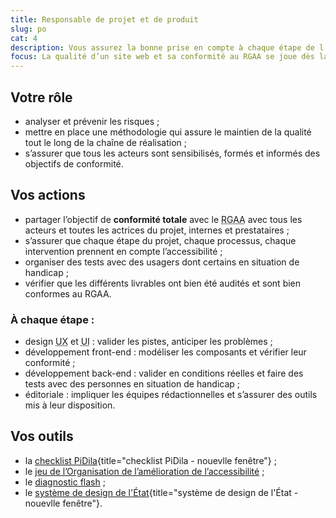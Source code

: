 ```yaml
---
title: Responsable de projet et de produit
slug: po
cat: 4
description: Vous assurez la bonne prise en compte à chaque étape de l’accessibilité
focus: La qualité d’un site web et sa conformité au RGAA se joue dès la conception d’un projet.
---
```


## Votre rôle

* analyser et prévenir les risques ;
* mettre en place une méthodologie qui assure le maintien de la qualité tout le long de la chaîne de réalisation ;
* s’assurer que tous les acteurs sont sensibilisés, formés et informés des objectifs de conformité. 

## Vos actions

* partager l’objectif de **conformité totale** avec le <abbr title="Référentiel général d’amélioration de l’accessibilité">RGAA</abbr> avec tous les acteurs et toutes les actrices du projet, internes et prestataires ;
* s’assurer que chaque étape du projet, chaque processus, chaque intervention prennent en compte l’accessibilité ;
* organiser des tests avec des usagers dont certains en situation de handicap ;
* vérifier que les différents livrables ont bien été audités et sont bien conformes au RGAA.

### À chaque étape :

* design <abbr title="User experience" lang="en">UX</abbr> et <abbr title="User interface" lang="en">UI</abbr> : valider les pistes, anticiper les problèmes ;
* développement front-end : modéliser les composants et vérifier leur conformité ;
* développement back-end : valider en conditions réelles et faire des tests avec des personnes en situation de handicap ;
* éditoriale : impliquer les équipes rédactionnelles et s’assurer des outils mis à leur disposition.

## Vos outils

* la [checklist PiDila](https://design.numerique.gouv.fr/outils/checklist-pidila/?reference=%5B%22RGAA%22%5D){title="checklist PiDila - nouevlle fenêtre"} ;
* le [jeu de l’Organisation de l’amélioration de l’accessibilité](../../jeu-de-oaa/) ;
* le [diagnostic flash](/outils/diagnostic-flash) ;
* le [système de design de l'État](https://www.systeme-de-design.gouv.fr/){title="système de design de l'État - nouevlle fenêtre"}.

